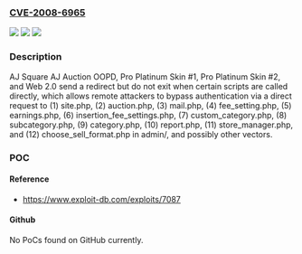 ### [CVE-2008-6965](https://cve.mitre.org/cgi-bin/cvename.cgi?name=CVE-2008-6965)
![](https://img.shields.io/static/v1?label=Product&message=n%2Fa&color=blue)
![](https://img.shields.io/static/v1?label=Version&message=n%2Fa&color=blue)
![](https://img.shields.io/static/v1?label=Vulnerability&message=n%2Fa&color=brighgreen)

### Description

AJ Square AJ Auction OOPD, Pro Platinum Skin #1, Pro Platinum Skin #2, and Web 2.0 send a redirect but do not exit when certain scripts are called directly, which allows remote attackers to bypass authentication via a direct request to (1) site.php, (2) auction.php, (3) mail.php, (4) fee_setting.php, (5) earnings.php, (6) insertion_fee_settings.php, (7) custom_category.php, (8) subcategory.php, (9) category.php, (10) report.php, (11) store_manager.php, and (12) choose_sell_format.php in admin/, and possibly other vectors.

### POC

#### Reference
- https://www.exploit-db.com/exploits/7087

#### Github
No PoCs found on GitHub currently.

